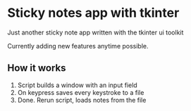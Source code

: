 # Sticky notes app with tkinter

Just another sticky note app written with the tkinter ui toolkit

Currently adding new features anytime possible.

## How it works

1. Script builds a window with an input field
2. On keypress saves every keystroke to a file
3. Done. Rerun script, loads notes from the file